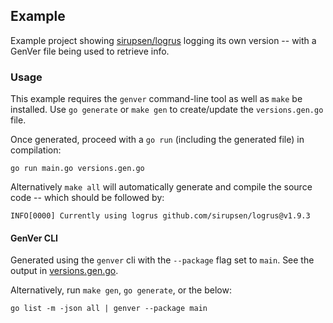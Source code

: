 ## Example

Example project showing [sirupsen/logrus](https://github.com/sirupsen/logrus) logging its own version -- with a GenVer file being used to retrieve info.

### Usage
This example requires the `genver` command-line tool as well as `make` be installed. Use `go generate` or `make gen` to create/update the `versions.gen.go` file.

Once generated, proceed with a `go run` (including the generated file) in compilation:

```shell
go run main.go versions.gen.go
```

Alternatively `make all` will automatically generate and compile the source code -- which should be followed by:

```shell
INFO[0000] Currently using logrus github.com/sirupsen/logrus@v1.9.3 
```


#### GenVer CLI
Generated using the `genver` cli with the `--package` flag set to `main`. See the output in [versions.gen.go](./versions-gen.go).

Alternatively, run `make gen`, `go generate`, or the below:
```shell
go list -m -json all | genver --package main
```
